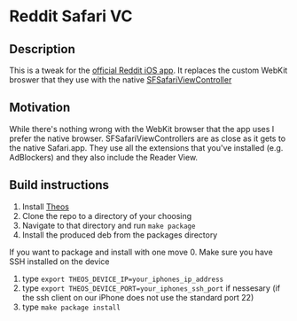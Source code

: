 # Reddit Safari VC

## Description
This is a tweak for the [official Reddit iOS app](https://itunes.apple.com/us/app/reddit-the-official-app/id1064216828?mt=8). It replaces the custom WebKit broswer that they use with the native [SFSafariViewController](https://developer.apple.com/reference/safariservices/sfsafariviewcontroller)

## Motivation
While there's nothing wrong with the WebKit browser that the app uses I prefer the native browser. SFSafariViewControllers are as close as it gets to the native Safari.app. They use all the extensions that you've installed (e.g. AdBlockers) and they also include the Reader View.

## Build instructions
1. Install [Theos](https://github.com/theos/theos/wiki/Installation)
2. Clone the repo to a directory of your choosing
3. Navigate to that directory and run `make package`
4. Install the produced deb from the packages directory

If you want to package and install with one move
0. Make sure you have SSH installed on the device
1. type `export THEOS_DEVICE_IP=your_iphones_ip_address`
2. type `export THEOS_DEVICE_PORT=your_iphones_ssh_port` if nessesary (if the ssh client on our iPhone does not use the standard port 22)
3. type `make package install`
